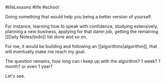 #lifeLessons #life #school

Doing something that would help you being a better version of yourself.

For instance, learning how to speak with confidence, studying extensively, planning a new business, applying for that damn job, getting the remaining [[Daily Notes/todo]] list done and so on.

For me, it would be building and following an [[algorithms|algorithm]], that will eventually make me reach my goal. 

The question remains, how long can i keep up with the algorithm? 1 week? 1 month? or even 1 year?

Let's see.
